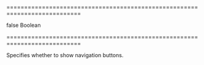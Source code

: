 ===========================================================================
<!--default-->false<!--/default-->
<!--type-->Boolean<!--/type-->
===========================================================================

<!--shortDescription-->
Specifies whether to show navigation buttons.
<!--/shortDescription-->

<!--fullDescription-->

<!--/fullDescription-->